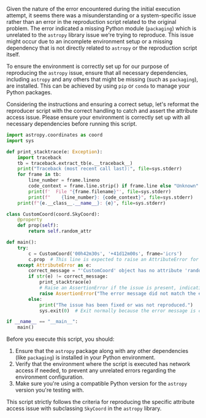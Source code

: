 Given the nature of the error encountered during the initial execution attempt, it seems there was a misunderstanding or a system-specific issue rather than an error in the reproduction script related to the original problem. The error indicated a missing Python module (`packaging`) which is unrelated to the `astropy` library issue we're trying to reproduce. This issue might occur due to an incomplete environment setup or a missing dependency that is not directly related to `astropy` or the reproduction script itself.

To ensure the environment is correctly set up for our purpose of reproducing the `astropy` issue, ensure that all necessary dependencies, including `astropy` and any others that might be missing (such as `packaging`), are installed. This can be achieved by using `pip` or `conda` to manage your Python packages.

Considering the instructions and ensuring a correct setup, let's reformat the reproducer script with the correct handling to catch and assert the attribute access issue. Please ensure your environment is correctly set up with all necessary dependencies before running this script.

```python
import astropy.coordinates as coord
import sys

def print_stacktrace(e: Exception):
    import traceback
    tb = traceback.extract_tb(e.__traceback__)
    print("Traceback (most recent call last):", file=sys.stderr)
    for frame in tb:
        line_number = frame.lineno
        code_context = frame.line.strip() if frame.line else "Unknown"
        print(f'  File "{frame.filename}"', file=sys.stderr)
        print(f"    {line_number}: {code_context}", file=sys.stderr)
    print(f"{e.__class__.__name__}: {e}", file=sys.stderr)

class CustomCoord(coord.SkyCoord):
    @property
    def prop(self):
        return self.random_attr

def main():
    try:
        c = CustomCoord('00h42m30s', '+41d12m00s', frame='icrs')
        c.prop  # This line is expected to raise an AttributeError for `random_attr` not `prop`
    except AttributeError as e:
        correct_message = "'CustomCoord' object has no attribute 'random_attr'"
        if str(e) != correct_message:
            print_stacktrace(e)
            # Raise an AssertionError if the issue is present, indicating the test failed
            raise AssertionError("The error message did not match the expected output.")
        else:
            print("The issue has been fixed or was not reproduced.")
            sys.exit(0)  # Exit normally because the error message is correct or the issue was not reproduced

if __name__ == "__main__":
    main()
```

Before you execute this script, you should:
1. Ensure that the `astropy` package along with any other dependencies (like `packaging`) is installed in your Python environment.
2. Verify that the environment where the script is executed has network access if needed, to prevent any unrelated errors regarding the environment configuration.
3. Make sure you're using a compatible Python version for the `astropy` version you're testing with.

This script strictly follows the criteria for reproducing the specific attribute access issue with subclassing `SkyCoord` in the `astropy` library.